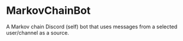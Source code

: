 # MarkovChainBot
A Markov chain Discord (self) bot that uses messages from a selected user/channel as a source.

